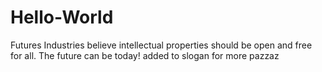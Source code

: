 # Hello-World
Futures Industries believe intellectual properties should be open and free for all. The future can be today!
added to slogan for more pazzaz
